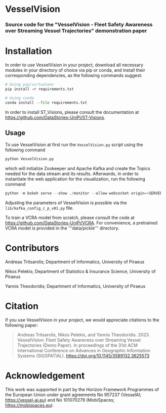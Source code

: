 # VesselVision
### Source code for the "VesselVision - Fleet Safety Awareness over Streaming Vessel Trajectories" demonstration paper


# Installation 
In order to use VesselVision in your project, download all necessary modules in your directory of choice via pip or conda, and install their corresponding dependencies, as the following commands suggest:

```Python
# Using pip/virtualenv
pip install −r requirements.txt

# Using conda
conda install --file requirements.txt
```

In order to install ST_Visions, please consult the documentation at https://github.com/DataStories-UniPi/ST-Visions.


## Usage
To use VesselVision at first run the ```VesselVision.py``` script using the following command
``` Python
python VesselVision.py
```

which will initialize Zookeeper and Apache Kafka and create the Topics needed for the data stream and its results. Afterwards, in order to instantiate the web application for the visualization, run the following command
``` Python
python -m bokeh serve --show ./monitor --allow-websocket-origin=<SERVER_IP>
```

Adjusting the parameters of VesselVision is possible via the ```lib/kafka_config_c_p_v01.py``` file.

To train a VCRA model from scratch, please consult the code at https://github.com/DataStories-UniPi/VCRA. For convenience, a pretrained VCRA model is provided in the '''data/pickle''' directory.


# Contributors
Andreas Tritsarolis; Department of Informatics, University of Piraeus

Nikos Pelekis; Department of Statistics & Insurance Science, University of Piraeus

Yannis Theodoridis; Department of Informatics, University of Piraeus


# Citation
If you use VesselVision in your project, we would appreciate citations to the following paper:

> Andreas Tritsarolis, Nikos Pelekis, and Yannis Theodoridis. 2023. VesselVision: Fleet Safety Awareness over Streaming Vessel Trajectories (Demo Paper). In proceedings of the 31st ACM International Conference on Advances in Geographic Information Systems (SIGSPATIAL). https://doi.org/10.1145/3589132.3625573


# Acknowledgement
This work was supported in part by the Horizon Framework Programmes of the European Union under grant agreements No 957237 (VesselAI; https://vessel-ai.eu) and No 101070279 (MobiSpaces; https://mobispaces.eu).
